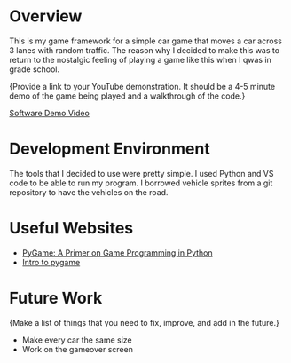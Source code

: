 # Overview
This is my game framework for a simple car game that moves a car across 3 lanes with random traffic. The reason why I decided to make this was to return to the nostalgic feeling of playing a game like this when I qwas in grade school.

{Provide a link to your YouTube demonstration.  It should be a 4-5 minute demo of the game being played and a walkthrough of the code.}

[Software Demo Video](https://youtu.be/yfOKPz09Rjo)

# Development Environment
The tools that I decided to use were pretty simple. I used Python and VS code to be able to run my program. I borrowed vehicle sprites from a git repository to have the vehicles on the road.

# Useful Websites
* [PyGame: A Primer on Game Programming in Python](https://realpython.com/pygame-a-primer/)
* [Intro to pygame](https://pythonprogramming.net/pygame-python-3-part-1-intro/)

# Future Work
{Make a list of things that you need to fix, improve, and add in the future.}
* Make every car the same size
* Work on the gameover screen